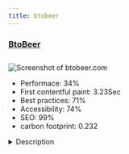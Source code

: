 ```yaml
---
title: btobeer
---
```


<div style="height: 3rem">
  <a href="https://www.btobeer.com/"><h3>BtoBeer</h3></a>
</div>
<img loading="lazy" src="/images/thumbs/btobeer.com.jpg" alt="Screenshot of btobeer.com" />
<ul>
  <li>Performace: 34%</li>
  <li>
    First contentful paint:
    3.23Sec
  </li>
  <li>Best practices: 71%</li>
  <li>Accessibility: 74%</li>
  <li>SEO: 99%</li>
  <li>carbon footprint: 0.232</li>
</ul>
<details>
  <summary>Description</summary>
  <p>BtoBeer is a cluster of industries based in France specialized in materials and services for breweries and beer makers. This website present news, advices and products from this companiesThe idea was a portal able to cross and link products and advices. And to have a lot of functionnality!
This website use J2store to manage the products, which is a very simple and effective shopping component. The Corejoomla extension as CJ forum, Community answer are also implemented.
Animations are made by hand!</p>
</details>

